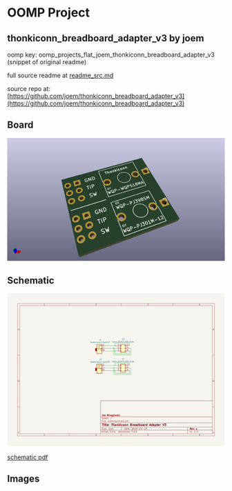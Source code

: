 # OOMP Project  
## thonkiconn_breadboard_adapter_v3  by joem  
  
oomp key: oomp_projects_flat_joem_thonkiconn_breadboard_adapter_v3  
(snippet of original readme)  
  
  
  full source readme at [readme_src.md](readme_src.md)  
  
source repo at: [https://github.com/joem/thonkiconn_breadboard_adapter_v3](https://github.com/joem/thonkiconn_breadboard_adapter_v3)  
## Board  
  
[![working_3d.png](working_3d_600.png)](working_3d.png)  
## Schematic  
  
[![working_schematic.png](working_schematic_600.png)](working_schematic.png)  
  
[schematic pdf](working_schematic.pdf)  
## Images  
